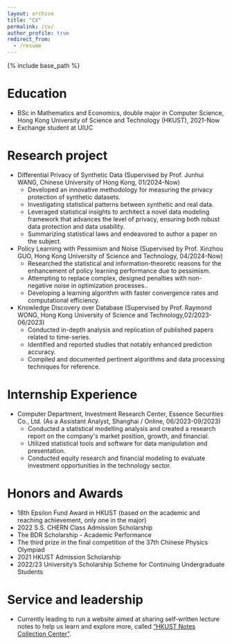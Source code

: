 ```yaml
---
layout: archive
title: "CV"
permalink: /cv/
author_profile: true
redirect_from:
  - /resume
---
```


{% include base_path %}

Education
======
* BSc in Mathematics and Economics, double major in Computer Science, Hong Kong University of Science and Technology (HKUST), 2021-Now
* Exchange student at UIUC

Research project
=====
* Differential Privacy of Synthetic Data (Supervised by Prof. Junhui WANG, Chinese University of Hong Kong, 01/2024-Now)
  * Developed an innovative methodology for measuring the privacy protection of synthetic datasets.
  * Investigating statistical patterns between synthetic and real data.
  * Leveraged statistical insights to architect a novel data modeling framework that advances the level of privacy, ensuring both robust data protection and data usability.
  * Summarizing statistical laws and endeavored to author a paper on the subject.
* Policy Learning with Pessimism and Noise (Supervised by Prof. Xinzhou GUO, Hong Kong University of Science and Technology, 04/2024-Now)
  * Researched the statistical and information-theoretic reasons for the enhancement of policy learning performance due to pessimism.
  * Attempting to replace complex, designed penalties with non-negative noise in optimization processes..
  * Developing a learning algorithm with faster convergence rates and computational efficiency.
* Knowledge Discovery over Database (Supervised by Prof. Raymond WONG, Hong Kong University of Science and Technology,02/2023-06/2023)
  * Conducted in-depth analysis and replication of published papers related to time-series. 
  * Identified and reported studies that notably enhanced prediction accuracy.  
  * Compiled and documented pertinent algorithms and data processing techniques for reference.
  
Internship Experience
======
* Computer Department, Investment Research Center, Essence Securities Co., Ltd. (As a Assistant Analyst, Shanghai / Online, 06/2023-09/2023)
  * Conducted a statistical modelling analysis and created a research report on the company's market position, growth, and financial.
  * Utilized statistical tools and software for data manipulation and presentation.
  * Conducted equity research and financial modeling to evaluate investment opportunities in the technology sector.

Honors and Awards
=====
* 18th Epsilon Fund Award in HKUST (based on the academic and reaching achievement, only one in the major)
* 2022 S.S. CHERN Class Admission Scholarship
* The BDR Scholarship - Academic Performance
* The third prize in the final competition of the 37th Chinese Physics Olympiad 
* 2021 HKUST Admission Scholarship
* 2022/23 University’s Scholarship Scheme for Continuing Undergraduate Students

Service and leadership
======
* Currently leading to run a website aimed at sharing self-written lecture notes to help us learn and explore more, called [“HKUST Notes Collection Center”](https://hkustsharing.ruimingmin.com).
